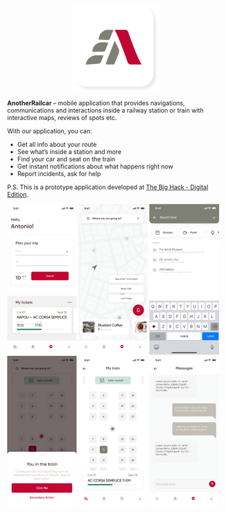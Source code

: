 <div align="center">
    <img src=".github/logo.png" width="200" max-width="90%" alt="AnotherRailcar logo" />
</div>

**AnotherRailcar** – mobile application that provides navigations, communications and interactions inside a railway station or train with interactive maps, reviews of spots etc.

With our application, you can:
- Get all info about your route
- See what’s inside a station and more
- Find your car and seat on the train
- Get instant notifications about what happens right now
- Report incidents, ask for help

P.S. This is a prototype application developed at [The Big Hack - Digital Edition](https://events.codemotion.com/hackathons/the-big-hack-21/).

<img src = ".github/scrn1.png" width="32%" />&nbsp;<img src = ".github/scrn2.png" width="32%" />&nbsp;<img src = ".github/scrn3.png" width="32%" />
<br>
<img src = ".github/scrn5.png" width="32%" />&nbsp;<img src = ".github/scrn4.png" width="32%" />&nbsp;<img src = ".github/scrn6.png" width="32%" />
